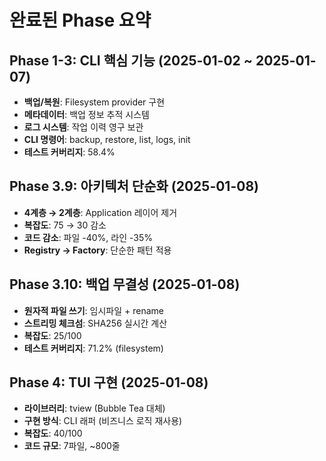 # 완료된 Phase 요약

## Phase 1-3: CLI 핵심 기능 (2025-01-02 ~ 2025-01-07)
- **백업/복원**: Filesystem provider 구현
- **메타데이터**: 백업 정보 추적 시스템
- **로그 시스템**: 작업 이력 영구 보관
- **CLI 명령어**: backup, restore, list, logs, init
- **테스트 커버리지**: 58.4%

## Phase 3.9: 아키텍처 단순화 (2025-01-08)
- **4계층 → 2계층**: Application 레이어 제거
- **복잡도**: 75 → 30 감소
- **코드 감소**: 파일 -40%, 라인 -35%
- **Registry → Factory**: 단순한 패턴 적용

## Phase 3.10: 백업 무결성 (2025-01-08)
- **원자적 파일 쓰기**: 임시파일 + rename
- **스트리밍 체크섬**: SHA256 실시간 계산
- **복잡도**: 25/100
- **테스트 커버리지**: 71.2% (filesystem)

## Phase 4: TUI 구현 (2025-01-08)
- **라이브러리**: tview (Bubble Tea 대체)
- **구현 방식**: CLI 래퍼 (비즈니스 로직 재사용)
- **복잡도**: 40/100
- **코드 규모**: 7파일, ~800줄